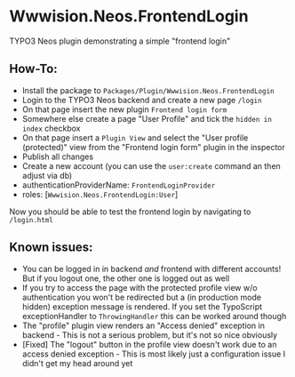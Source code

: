 Wwwision.Neos.FrontendLogin
===========================

TYPO3 Neos plugin demonstrating a simple "frontend login"

How-To:
-------

* Install the package to ``Packages/Plugin/Wwwision.Neos.FrontendLogin``
* Login to the TYPO3 Neos backend and create a new page ``/login``
* On that page insert the new plugin ``Frontend login form``
* Somewhere else create a page "User Profile" and tick the ``hidden in index`` checkbox
* On that page insert a ``Plugin View`` and select the "User profile (protected)" view from the "Frontend login form" plugin in the inspector
* Publish all changes
* Create a new account (you can use the ``user:create`` command an then adjust via db)
 * authenticationProviderName: ``FrontendLoginProvider``
 * roles: [``Wwwision.Neos.FrontendLogin:User``]

Now you should be able to test the frontend login by navigating to ``/login.html``

Known issues:
-------------

* You can be logged in in backend *and* frontend with different accounts! But if you logout one, the other one is logged out as well
* If you try to access the page with the protected profile view w/o authentication you won't be redirected but a (in production mode hidden) exception message is rendered. If you set the TypoScript exceptionHandler to ``ThrowingHandler`` this can be worked around though
* The "profile" plugin view renders an "Access denied" exception in backend - This is not a serious problem, but it's not so nice obviously
* [Fixed] The "logout" button in the profile view doesn't work due to an access denied exception - This is most likely just a configuration issue I didn't get my head around yet
